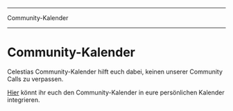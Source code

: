 - - -
Community-Kalender
- - -

# Community-Kalender

Celestias Community-Kalender hilft euch dabei, keinen unserer Community Calls zu verpassen.

[Hier](https://calendar.google.com/calendar/u/0?cid=Y19za2JzbjIzNWszYmlzdHNoZ3RvNmw5ODYyNEBncm91cC5jYWxlbmRhci5nb29nbGUuY29t) könnt ihr euch den Community-Kalender in eure persönlichen Kalender integrieren.
